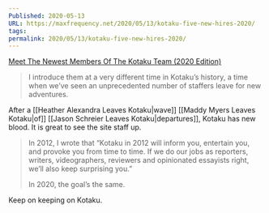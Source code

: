 ```yaml
---
Published: 2020-05-13
URL: https://maxfrequency.net/2020/05/13/kotaku-five-new-hires-2020/
tags: 
permalink: 2020/05/13/kotaku-five-new-hires-2020/
---
```

[Meet The Newest Members Of The Kotaku Team (2020 Edition)](https://kotaku.com/meet-the-newest-members-of-the-kotaku-team-2020-editio-1843442203)

> I introduce them at a very different time in Kotaku’s history, a time when we’ve seen an unprecedented number of staffers leave for new adventures.

After a [[Heather Alexandra Leaves Kotaku|wave]] [[Maddy Myers Leaves Kotaku|of]] [[Jason Schreier Leaves Kotaku|departures]], Kotaku has new blood. It is great to see the site staff up.

> In 2012, I wrote that “Kotaku in 2012 will inform you, entertain you, and provoke you from time to time. If we do our jobs as reporters, writers, videographers, reviewers and opinionated essayists right, we’ll also keep surprising you.”
>
> In 2020, the goal’s the same.

Keep on keeping on Kotaku.